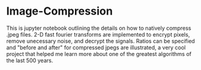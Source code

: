 # Image-Compression
This is jupyter notebook outlining the details on how to natively compress .jpeg files. 2-D fast fourier transforms are implemented to encrypt pixels, remove unecessary noise, and decrypt the signals.
Ratios can be specified and "before and after" for compressed jpegs are illustrated, a very cool project that helped me learn more about one of the greatest algorithms of the last 500 years.
